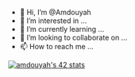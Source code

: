- 👋 Hi, I’m @Amdouyah
- 👀 I’m interested in ...
- 🌱 I’m currently learning ...
- 💞️ I’m looking to collaborate on ...
- 📫 How to reach me ...

<!---
Amdouyah/Amdouyah is a ✨ special ✨ repository because its `README.md` (this file) appears on your GitHub profile.
You can click the Preview link to take a look at your changes.
--->
<a href="https://github.com/oakoudad/badge42"><img src="https://badge.mediaplus.ma/greenbinary/amdouyah" alt="amdouyah's 42 stats" /></a>
